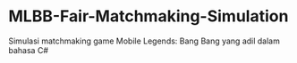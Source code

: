 # MLBB-Fair-Matchmaking-Simulation
Simulasi matchmaking game Mobile Legends: Bang Bang yang adil dalam bahasa C#
